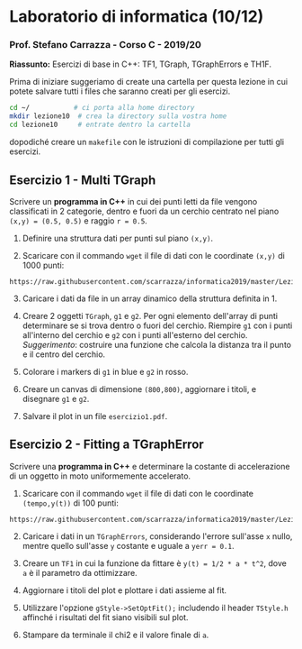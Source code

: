 # Laboratorio di informatica (10/12)
### Prof. Stefano Carrazza - Corso C - 2019/20

**Riassunto:** Esercizi di base in C++: TF1, TGraph, TGraphErrors e TH1F.

Prima di iniziare suggeriamo di create una cartella per questa lezione in cui potete salvare tutti i files che saranno creati per gli esercizi.
```bash
cd ~/           # ci porta alla home directory
mkdir lezione10  # crea la directory sulla vostra home
cd lezione10     # entrate dentro la cartella
```
dopodiché creare un `makefile` con le istruzioni di compilazione per tutti gli esercizi.

## Esercizio 1 - Multi TGraph

Scrivere un **programma in C++** in cui dei punti letti da file vengono classificati in 2 categorie, dentro e fuori da un cerchio centrato nel piano `(x,y) = (0.5, 0.5)` e raggio `r = 0.5`.

1. Definire una struttura dati per punti sul piano `(x,y)`.

2. Scaricare con il commando `wget` il file di dati con le coordinate `(x,y)` di 1000 punti:
```
https://raw.githubusercontent.com/scarrazza/informatica2019/master/Lezione_10/data1.dat
```

3. Caricare i dati da file in un array dinamico della struttura definita in 1.

4. Creare 2 oggetti `TGraph`, `g1` e `g2`. Per ogni elemento dell'array di punti determinare se si trova dentro o fuori del cerchio. Riempire `g1` con i punti all'interno del cerchio e `g2` con i punti all'esterno del cerchio. *Suggerimento*: costruire una funzione che calcola la distanza tra il punto e il centro del cerchio.

5. Colorare i markers di `g1` in blue e `g2` in rosso.

6. Creare un canvas di dimensione `(800,800)`, aggiornare i titoli, e disegnare `g1` e `g2`.

7. Salvare il plot in un file `esercizio1.pdf`.

## Esercizio 2 - Fitting a TGraphError

Scrivere una **programma in C++** e determinare la costante di accelerazione di un oggetto in moto uniformemente accelerato.

1. Scaricare con il commando `wget` il file di dati con le coordinate `(tempo,y(t))` di 100 punti:
```
https://raw.githubusercontent.com/scarrazza/informatica2019/master/Lezione_10/data2.dat
```

2. Caricare i dati in un `TGraphErrors`, considerando l'errore sull'asse `x` nullo, mentre quello sull'asse `y` costante e uguale a `yerr = 0.1`.

3. Creare un `TF1` in cui la funzione da fittare è `y(t) = 1/2 * a * t^2`, dove `a` è il parametro da ottimizzare.

4. Aggiornare i titoli del plot e plottare i dati assieme al fit.

5. Utilizzare l'opzione `gStyle->SetOptFit();` includendo il header `TStyle.h` affinché i risultati del fit siano visibili sul plot.

6. Stampare da terminale il chi2 e il valore finale di `a`.
